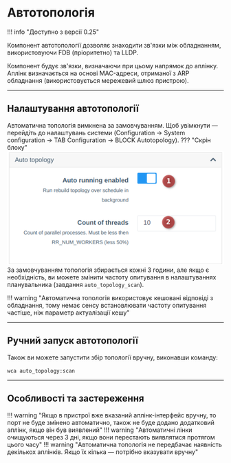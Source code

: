 # Автотопологія

!!! info "Доступно з версії 0.25"

Компонент автотопології дозволяє знаходити зв'язки між обладнанням, використовуючи FDB (пріоритетно) та LLDP.

Компонент будує зв'язки, визначаючи при цьому напрямок до аплінку.
Аплінк визначається на основі MAC-адреси, отриманої з ARP обладнання (використовується мережевий шлюз пристрою).

---

## Налаштування автотопології

Автоматична топологія вимкнена за замовчуванням.
Щоб увімкнути — перейдіть до налаштувань системи (Configuration -> System configuration -> TAB Configuration -> BLOCK Autotopology).
??? "Скрін блоку"
    ![img_10.png](img_10.png)
За замовчуванням топологія збирається кожні 3 години, але якщо є необхідність, ви можете змінити частоту опитування в налаштуваннях планувальника (завдання `auto_topology_scan`).

!!! warning "Автоматична топологія використовує кешовані відповіді з обладнання, тому немає сенсу встановлювати частоту опитування частіше, ніж параметр актуалізації кешу"

---

## Ручний запуск автотопології

Також ви можете запустити збір топології вручну, виконавши команду:
```shell
wca auto_topology:scan
```

---

## Особливості та застереження
!!! warning "Якщо в пристрої вже вказаний аплінк-інтерфейс вручну, то порт не буде змінено автоматично, також не буде додано додатковий аплінк, якщо він був виявлений"
!!! warning "Автоматичні лінки очищуються через 3 дні, якщо вони перестають виявлятися протягом цього часу"
!!! warning "Автоматична топологія не передбачає наявність декількох аплінків. Якщо їх кілька — потрібно вказувати вручну"
